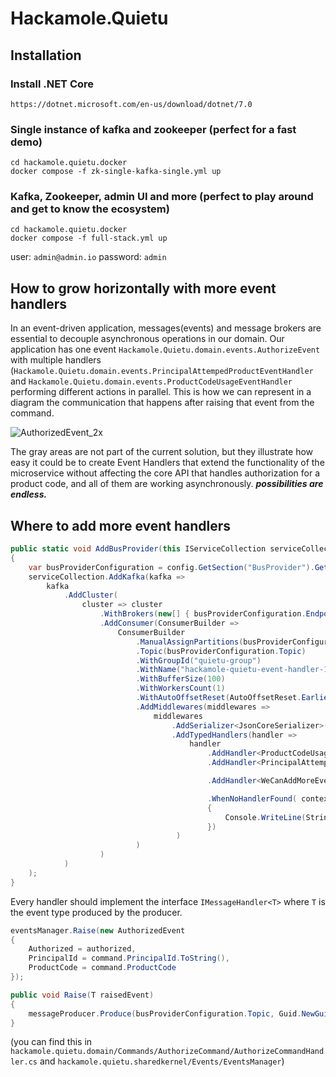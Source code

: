 # Hackamole.Quietu

## Installation

### Install .NET Core
```
https://dotnet.microsoft.com/en-us/download/dotnet/7.0
```

### Single instance of kafka and zookeeper (perfect for a fast demo)
```
cd hackamole.quietu.docker
docker compose -f zk-single-kafka-single.yml up
```

### Kafka, Zookeeper, admin UI and more (perfect to play around and get to know the ecosystem)
```
cd hackamole.quietu.docker
docker compose -f full-stack.yml up
```
user: ```admin@admin.io``` password: ```admin```


## How to grow horizontally with more event handlers

In an event-driven application, messages(events) and message brokers are essential to decouple asynchronous operations in our domain. Our application has one event ```Hackamole.Quietu.domain.events.AuthorizeEvent``` with multiple handlers (```Hackamole.Quietu.domain.events.PrincipalAttempedProductEventHandler``` and ```Hackamole.Quietu.domain.events.ProductCodeUsageEventHandler``` performing different actions in parallel. This is how we can represent in a diagram the communication that happens after raising that event from the command.

![AuthorizedEvent_2x](https://github.com/Bengie23/Hackamole.Quietu/assets/9501182/617b2269-974e-43ea-8cc9-c90aec7e15c0)

The gray areas are not part of the current solution, but they illustrate how easy it could be to create Event Handlers that extend the functionality of the microservice without affecting the core API that handles authorization for a product code, and all of them are working asynchronously. _**possibilities are endless.**_

## Where to add more event handlers

```c#
public static void AddBusProvider(this IServiceCollection serviceCollection, IConfiguration config)
{
    var busProviderConfiguration = config.GetSection("BusProvider").Get<BusProviderOptions>();
    serviceCollection.AddKafka(kafka =>
        kafka
            .AddCluster(
                cluster => cluster
                    .WithBrokers(new[] { busProviderConfiguration.Endpoint })
                    .AddConsumer(ConsumerBuilder =>
                        ConsumerBuilder
                            .ManualAssignPartitions(busProviderConfiguration.Topic, new[] { 1 })
                            .Topic(busProviderConfiguration.Topic)
                            .WithGroupId("quietu-group")
                            .WithName("hackamole-quietu-event-handler-1")
                            .WithBufferSize(100)
                            .WithWorkersCount(1)
                            .WithAutoOffsetReset(AutoOffsetReset.Earliest)
                            .AddMiddlewares(middlewares =>
                                middlewares
                                    .AddSerializer<JsonCoreSerializer>()
                                    .AddTypedHandlers(handler =>
                                        handler
                                            .AddHandler<ProductCodeUsageEventHandler>()
                                            .AddHandler<PrincipalAttemptedProductEventHandler>()

                                            .AddHandler<WeCanAddMoreEventHandlersHereForTheSameEventTypeAndSameSerializer>()

                                            .WhenNoHandlerFound( context =>
                                            {
                                                Console.WriteLine(String.Format("Message not handled > partition: {0} > offset: {1}", context.ConsumerContext.Partition, context.ConsumerContext.Offset));
                                            })
                                     )
                            )
                    )
            )
    );
}
```
Every handler should implement the interface ```IMessageHandler<T>``` where ```T``` is the event type produced by the producer.

```c#
eventsManager.Raise(new AuthorizedEvent
{
    Authorized = authorized,
    PrincipalId = command.PrincipalId.ToString(),
    ProductCode = command.ProductCode
});
```

```c#
public void Raise(T raisedEvent)
{
    messageProducer.Produce(busProviderConfiguration.Topic, Guid.NewGuid().ToString(), raisedEvent);
}
```
(you can find this in ```hackamole.quietu.domain/Commands/AuthorizeCommand/AuthorizeCommandHandler.cs``` and ```hackamole.quietu.sharedkernel/Events/EventsManager```)

